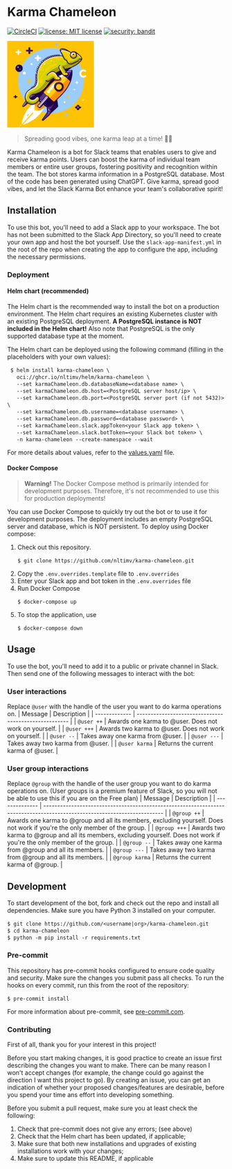 # Karma Chameleon

[![CircleCI](https://dl.circleci.com/status-badge/img/gh/nltimv/karma-chameleon/tree/main.svg?style=shield)](https://dl.circleci.com/status-badge/redirect/gh/nltimv/karma-chameleon/tree/main) [![license: MIT license](https://img.shields.io/badge/license-MIT%20license-blue.svg)](LICENSE) [![security: bandit](https://img.shields.io/badge/security-bandit-yellow.svg)](https://github.com/PyCQA/bandit)

![Logo](assets/img/logo.jpg)

> Spreading good vibes, one karma leap at a time! 🦎✨

Karma Chameleon is a bot for Slack teams that enables users to give and receive karma points. Users can boost the karma of individual team members or entire user groups, fostering positivity and recognition within the team. The bot stores karma information in a PostgreSQL database. Most of the code has been generated using ChatGPT. Give karma, spread good vibes, and let the Slack Karma Bot enhance your team's collaborative spirit!

## Installation
To use this bot, you'll need to add a Slack app to your workspace. The bot has not been submitted to the Slack App Directory, so you'll need to create your own app and host the bot yourself. Use the `slack-app-manifest.yml` in the root of the repo when creating the app to configure the app, including the necessary permissions.

### Deployment
#### Helm chart (recommended)
The Helm chart is the recommended way to install the bot on a production environment. The Helm chart requires an existing Kubernetes cluster with an existing PostgreSQL deployment. **A PostgreSQL instance is NOT included in the Helm chart!** Also note that PostgreSQL is the only supported database type at the moment.

The Helm chart can be deployed using the following command (filling in the placeholders with your own values):
```
 $ helm install karma-chameleon \
   oci://ghcr.io/nltimv/helm/karma-chameleon \
   --set karmaChameleon.db.databaseName=<database name> \
   --set karmaChameleon.db.host=<PostgreSQL server host/ip> \
   --set karmaChameleon.db.port=<PostgreSQL server port (if not 5432)> \
   --set karmaChameleon.db.username=<database username> \
   --set karmaChameleon.db.password=<database password> \
   --set karmaChameleon.slack.appToken<your Slack app token> \
   --set karmaChameleon.slack.botToken=<your Slack bot token> \
   -n karma-chameleon --create-namespace --wait
```

For more details about values, refer to the [values.yaml](charts/karma-chameleon/values.yaml) file.

#### Docker Compose 
> **Warning!**
  The Docker Compose method is primarily intended for development purposes. Therefore, it's not recommended to use this for production deployments!

You can use Docker Compose to quickly try out the bot or to use it for development purposes. The deployment includes an empty PostgreSQL server and database, which is NOT persistent. To deploy using Docker compose:
  1. Check out this repository.
      ``` 
      $ git clone https://github.com/nltimv/karma-chameleon.git
      ```
  2. Copy the `.env.overrides.template` file to `.env.overrides`
  3. Enter your Slack app and bot token in the `.env.overrides` file
  4. Run Docker Compose
     ```
     $ docker-compose up
     ```
  5. To stop the application, use
     ```
     $ docker-compose down
     ```

## Usage
To use the bot, you'll need to add it to a public or private channel in Slack. Then send one of the following messages to interact with the bot:

### User interactions
Replace `@user` with the handle of the user you want to do karma operations on.
| Message       | Description                                           |
| ------------- | ----------------------------------------------------- |
| `@user ++`    | Awards one karma to @user. Does not work on yourself. |
| `@user +++`   | Awards two karma to @user. Does not work on yourself. |
| `@user --`    | Takes away one karma from @user.                      |
| `@user ---`   | Takes away two karma from @user.                      |
| `@user karma` | Returns the current karma of @user.                   |

### User group interactions
Replace `@group` with the handle of the user group you want to do karma operations on. (User groups is a premium feature of Slack, so you will not be able to use this if you are on the Free plan)
| Message        | Description                                                                                                               |
| -------------- | ------------------------------------------------------------------------------------------------------------------------- |
| `@group ++`    | Awards one karma to @group and all its members, excluding yourself. Does not work if you're the only member of the group. |
| `@group +++`   | Awards two karma to @group and all its members, excluding yourself. Does not work if you're the only member of the group. |
| `@group --`    | Takes away one karma from @group and all its members.                                                                     |
| `@group ---`   | Takes away two karma from @group and all its members.                                                                     |
| `@group karma` | Returns the current karma of @group.                                                                                      |

## Development

To start development of the bot, fork and check out the repo and install all dependencies. Make sure you have Python 3 installed on your computer.

```
$ git clone https://github.com/<username|org>/karma-chameleon.git
$ cd karma-chameleon
$ python -m pip install -r requirements.txt
```

### Pre-commit

This repository has pre-commit hooks configured to ensure code quality and security. Make sure the changes you submit pass all checks. To run the hooks on every commit, run this from the root of the repository:
```
$ pre-commit install
```
For more information about pre-commit, see [pre-commit.com](https://pre-commit.com/).

### Contributing

First of all, thank you for your interest in this project!

Before you start making changes, it is good practice to create an issue first describing the changes you want to make. There can be many reason I won't accept changes (for example, the change could go against the direction I want this project to go). By creating an issue, you can get an indication of whether your proposed changes/features are desirable, before you spend your time ans effort into developing something.

Before you submit a pull request, make sure you at least check the following:
 1. Check that pre-commit does not give any errors; (see above)
 2. Check that the Helm chart has been updated, if applicable;
 3. Make sure that both new installations and upgrades of existing installations work with your changes;
 4. Make sure to update this README, if applicable